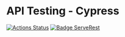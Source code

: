 # API Testing - Cypress

[![Actions Status](https://github.com/murillowelsi/cypress-api-testing/workflows/Cypress%20CI/badge.svg)](https://github.com/{user}/{repo}/actions)
[![Badge ServeRest](https://img.shields.io/badge/API-ServeRest-green)](https://github.com/ServeRest/ServeRest/)